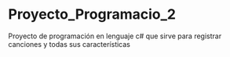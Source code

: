 # Proyecto_Programacio_2
Proyecto de programación en lenguaje c# que sirve para registrar canciones y todas sus características
